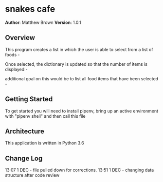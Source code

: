# snakes cafe

**Author**: Matthew Brown
**Version**: 1.0.1

## Overview
This program creates a list in which the user is able to select from a list of foods -

Once selected, the dictionary is updated so that the number of items is displayed -

additional goal on this would be to list all food items that have been selected -

## Getting Started
To get started you will need to install pipenv, bring up an active environment with "pipenv shell" and then call this file

## Architecture
This application is written in Python 3.6



## Change Log

13:07 1 DEC - file pulled down for corrections.
13:51 1 DEC - changing data structure after code review
